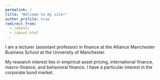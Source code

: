 ```yaml
---
permalink: /
title: "Welcome to my site!"
author_profile: true
redirect_from: 
  - /about/
  - /about.html
---
```



I am a lecturer (assistant professor) in finance at the Alliance Manchester Business School at the University of Manchester.​ 


My research interest lies in empirical asset pricing, international finance, macro-finance, and behavioral finance. I have a particular interest in the corporate bond market.
